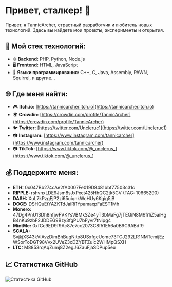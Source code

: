 # Привет, сталкер! 👋

Привет, я TannicArcher, страстный разработчик и любитель новых технологий. Здесь вы найдете мои проекты, эксперименты и открытия.

## 🔧 Мой стек технологий:

- 🌐 **Backend:** PHP, Python, Node.js
- 🖥️ **Frontend:** HTML, JavaScript
- 🚀 **Языки программирования:** C++, C, Java, Assembly, PAWN, Squirrel, и другие...

## 🌐 Где меня найти:

- 🎮 **Itch.io:** [https://tannicarcher.itch.io](https://tannicarcher.itch.io)
- 🌍 **Crowdin:** [https://crowdin.com/profile/TannicArcher](https://crowdin.com/profile/TannicArcher)
- 🐦 **Twitter:** [https://twitter.com/Uncleruc1](https://twitter.com/Uncleruc1)
- 📷 **Instagram:** [https://www.instagram.com/tannicarcher](https://www.instagram.com/tannicarcher)
- 📷 **TikTok:** [https://www.tiktok.com/@_unclerus_](https://www.tiktok.com/@_unclerus_)

## 💰 Поддержите меня:

- **ETH:** 0x047Bb274cAe2fA0007Fe019D8481bbf77503c31c
- **RIPPLE:** rshvnxLDE9Jsm8sJxPxct425HhQC2tk5CV (TAG: 10665290)
- **DASH:** XuL7kPzgEjP2zi65uiqnkWcHUy6Kgig5jB
- **DOGE:** DSHQuEtYAZKTdJaiRi1YpamaxpFaEST1Mh
- **Monero:** 47Dg4PnU13Dh8hfjwFVKYsVBMkSZe4yT3bMaFg7jTEQiN8M6fi1iZ5aiHgB4nKu9zbF2JDDEG9Bzy3fgPU7bFyvr7tNipg4
- **MintMe:** 0xfCc9ED9f9Ac87e7cc2073C8f51E56a0B9C9ABdf9
- **SCALA:** SvjkjXS43kViAvzDimBhBugNjtp8USxfgeUome73TCJ292LR1NMTemijEzWSorToDGT98Vvx2UVeZ3cDZYBTZuic2WHMpQSXH
- **LTC:** M8853rqAqZumj8Z2egJ6ZauFjaSDPup5eu

## 📈 Статистика GitHub

![Статистика GitHub](https://github-readme-stats.vercel.app/api?username=TannicArcher&show_icons=true&count_private=true&theme=dark)
